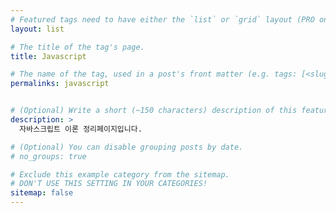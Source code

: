 ```yaml
---
# Featured tags need to have either the `list` or `grid` layout (PRO only).
layout: list

# The title of the tag's page.
title: Javascript

# The name of the tag, used in a post's front matter (e.g. tags: [<slug>]).
permalinks: javascript


# (Optional) Write a short (~150 characters) description of this featured tag.
description: >
  자바스크립트 이론 정리페이지입니다.

# (Optional) You can disable grouping posts by date.
# no_groups: true

# Exclude this example category from the sitemap.
# DON'T USE THIS SETTING IN YOUR CATEGORIES!
sitemap: false
---
```

